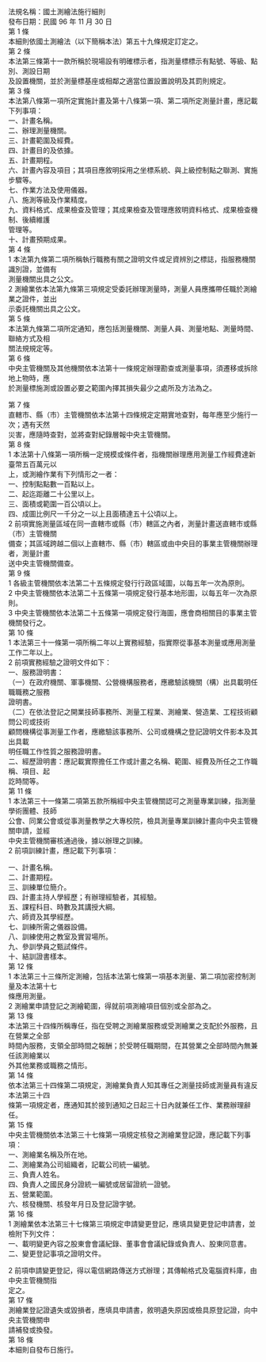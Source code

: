 法規名稱：國土測繪法施行細則  
發布日期：民國 96 年 11 月 30 日  
第 1 條  
本細則依國土測繪法（以下簡稱本法）第五十九條規定訂定之。  
第 2 條  
本法第三條第十一款所稱於現場設有明確標示者，指測量標標示有點號、等級、點別、測設日期  
及設置機關，並於測量標基座或相鄰之適當位置設置說明及其罰則規定。  
第 3 條  
本法第八條第一項所定實施計畫及第十八條第一項、第二項所定測量計畫，應記載下列事項：  
一、計畫名稱。  
二、辦理測量機關。  
三、計畫範圍及經費。  
四、計畫目的及依據。  
五、計畫期程。  
六、計畫內容及項目；其項目應敘明採用之坐標系統、與上級控制點之聯測、實施步驟等。  
七、作業方法及使用儀器。  
八、施測等級及作業精度。  
九、資料格式、成果檢查及管理；其成果檢查及管理應敘明資料格式、成果檢查機制、後續維護  
管理等。  
十、計畫預期成果。  
第 4 條  
1 本法第九條第二項所稱執行職務有關之證明文件或足資辨別之標誌，指服務機關識別證，並備有  
測量機關出具之公文。  
2 測繪業依本法第九條第三項規定受委託辦理測量時，測量人員應攜帶任職於測繪業之證件，並出  
示委託機關出具之公文。  
第 5 條  
本法第九條第二項所定通知，應包括測量機關、測量人員、測量地點、測量時間、聯絡方式及相  
關法規規定等。  
第 6 條  
中央主管機關及其他機關依本法第十一條規定辦理勘查或測量事項，須遷移或拆除地上物時，應  
於測量標施測或設置必要之範圍內擇其損失最少之處所及方法為之。  


第 7 條  
直轄市、縣（市）主管機關依本法第十四條規定定期實地查對，每年應至少施行一次；遇有天然  
災害，應隨時查對，並將查對紀錄層報中央主管機關。  
第 8 條  
1 本法第十八條第一項所稱一定規模或條件者，指機關辦理應用測量工作經費達新臺幣五百萬元以  
上，或測繪作業有下列情形之一者：  
一、控制點點數一百點以上。  
二、起迄距離二十公里以上。  
三、面積或範圍一百公頃以上。  
四、成圖比例尺一千分之一以上且面積達五十公頃以上。  
2 前項實施測量區域在同一直轄市或縣（市）轄區之內者，測量計畫送直轄市或縣（市）主管機關  
備查；其區域跨越二個以上直轄市、縣（市）轄區或由中央目的事業主管機關辦理者，測量計畫  
送中央主管機關備查。  
第 9 條  
1 各級主管機關依本法第二十五條規定發行行政區域圖，以每五年一次為原則。  
2 中央主管機關依本法第二十五條第一項規定發行基本地形圖，以每五年一次為原則。  
3 中央主管機關依本法第二十五條第一項規定發行海圖，應會商相關目的事業主管機關發行之。  
第 10 條  
1 本法第三十一條第一項所稱二年以上實務經驗，指實際從事基本測量或應用測量工作二年以上。  
2 前項實務經驗之證明文件如下：  
一、服務證明書：  
（一）在政府機關、軍事機關、公營機構服務者，應繳驗該機關（構）出具載明任職職務之服務  
證明書。  
（二）在依法登記之開業技師事務所、測量工程業、測繪業、營造業、工程技術顧問公司或技術  
顧問機構從事測量工作者，應繳驗該事務所、公司或機構之登記證明文件影本及其出具載  
明任職工作性質之服務證明書。  
二、經歷證明書：應記載實際擔任工作或計畫之名稱、範圍、經費及所任之工作職稱、項目、起  
訖時間等。  
第 11 條  
1 本法第三十一條第二項第五款所稱經中央主管機關認可之測量專業訓練，指測量學術團體、技師  
公會、同業公會或從事測量教學之大專校院，檢具測量專業訓練計畫向中央主管機關申請，並經  
中央主管機關審核通過後，據以辦理之訓練。  
2 前項訓練計畫，應記載下列事項：  


一、計畫名稱。  
二、計畫期程。  
三、訓練單位簡介。  
四、計畫主持人學經歷；有辦理經驗者，其經驗。  
五、課程科目、時數及其講授大綱。  
六、師資及其學經歷。  
七、訓練所需之儀器設備。  
八、訓練使用之教室及實習場所。  
九、參訓學員之甄試條件。  
十、結訓證書樣本。  
第 12 條  
1 本法第三十三條所定測繪，包括本法第七條第一項基本測量、第二項加密控制測量及本法第十七  
條應用測量。  
2 測繪業申請登記之測繪範圍，得就前項測繪項目個別或全部為之。  
第 13 條  
本法第三十四條所稱專任，指在受聘之測繪業服務或受測繪業之支配於外服務，且在營業之全部  
時間內服務，支領全部時間之報酬；於受聘任職期間，在其營業之全部時間內無兼任該測繪業以  
外其他業務或職務之情形。  
第 14 條  
依本法第三十四條第二項規定，測繪業負責人知其專任之測量技師或測量員有違反本法第三十四  
條第一項規定者，應通知其於接到通知之日起三十日內就兼任工作、業務辦理辭任。  
第 15 條  
中央主管機關依本法第三十七條第一項規定核發之測繪業登記證，應記載下列事項：  
一、測繪業名稱及所在地。  
二、測繪業為公司組織者，記載公司統一編號。  
三、負責人姓名。  
四、負責人之國民身分證統一編號或居留證統一證號。  
五、營業範圍。  
六、核發機關、核發年月日及登記證字號。  
第 16 條  
1 測繪業依本法第三十七條第三項規定申請變更登記，應填具變更登記申請書，並檢附下列文件：  
一、載明變更內容之股東會會議紀錄、董事會會議紀錄或負責人、股東同意書。  
二、變更登記事項之證明文件。  


2 前項申請變更登記，得以電信網路傳送方式辦理；其傳輸格式及電腦資料庫，由中央主管機關指  
定之。  
第 17 條  
測繪業登記證遺失或毀損者，應填具申請書，敘明遺失原因或檢具原登記證，向中央主管機關申  
請補發或換發。  
第 18 條  
本細則自發布日施行。  


